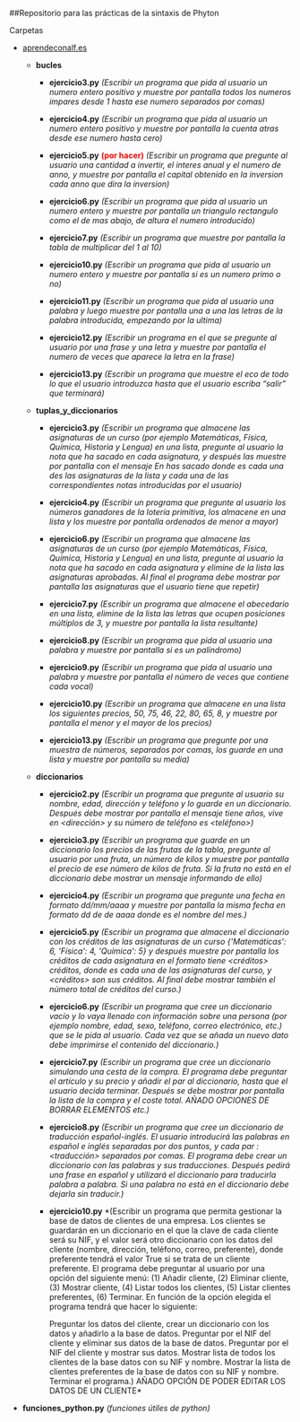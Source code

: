 ##Repositorio para las prácticas de la sintaxis de Phyton

Carpetas
 *  [aprendeconalf.es](http://aprendeconalf.es/python/ejercicios/)
    * **bucles**
        * **ejercicio3.py** *(Escribir un programa que pida al usuario un numero entero positivo y muestre por pantalla todos los numeros impares desde 1 hasta ese numero separados por comas)*
       
        * **ejercicio4.py** *(Escribir un programa que pida al usuario un numero entero positivo y muestre por pantalla la cuenta atras desde ese numero hasta cero)*
       
        * **ejercicio5.py** <span style="color:red">**(por hacer)**</span> *(Escribir un programa que pregunte al usuario una cantidad a invertir, el interes anual y el numero de anno, y muestre por pantalla el capital obtenido en la inversion cada anno que dira la inversion)*
        
        * **ejercicio6.py** *(Escribir un programa que pida al usuario un numero entero y muestre por pantalla un triangulo rectangulo como el de mas abajo, de altura el numero introducido)*
        
        * **ejercicio7.py** *(Escribir un programa que muestre por pantalla la tabla de multiplicar del 1 al 10)*
        
        * **ejercicio10.py** *(Escribir un programa que pida al usuario un numero entero y muestre por pantalla si es un numero primo o no)*
        
        * **ejercicio11.py** *(Escribir un programa que pida al usuario una palabra y luego muestre por pantalla una a una las letras de la palabra introducida, empezando por la ultima)*
        
        * **ejercicio12.py** *(Escribir un programa en el que se pregunte al usuario por una frase y una letra y muestre por pantalla el numero de veces que aparece la letra en la frase)*
        
        * **ejercicio13.py** *(Escribir un programa que muestre el eco de todo lo que el usuario introduzca hasta que el usuario escriba “salir” que terminará)*
    
    * **tuplas_y_diccionarios**
        
        * **ejercicio3.py** *(Escribir un programa que almacene las asignaturas de un curso (por ejemplo Matemáticas, Física, Química, Historia y Lengua) en una lista, pregunte al usuario la nota que ha sacado en cada asignatura, y después las muestre por pantalla con el mensaje En <asignatura> has sacado <nota> donde <asignatura> es cada una des las asignaturas de la lista y <nota> cada una de las correspondientes notas introducidas por el usuario)*
    
        * **ejercicio4.py** *(Escribir un programa que pregunte al usuario los números ganadores de la lotería primitiva, los almacene en una lista y los muestre por pantalla ordenados de menor a mayor)*
    
        * **ejercicio6.py** *(Escribir un programa que almacene las asignaturas de un curso (por ejemplo Matemáticas, Física, Química, Historia y Lengua) en una lista, pregunte al usuario la nota que ha sacado en cada asignatura y elimine de la lista las asignaturas aprobadas. Al final el programa debe mostrar por pantalla las asignaturas que el usuario tiene que repetir)*
   
        * **ejercicio7.py** *(Escribir un programa que almacene el abecedario en una lista, elimine de la lista las letras que ocupen posiciones múltiplos de 3, y muestre por pantalla la lista resultante)*
        
        * **ejercicio8.py** *(Escribir un programa que pida al usuario una palabra y muestre por pantalla si es un palíndromo)*
        
        * **ejercicio9.py** *(Escribir un programa que pida al usuario una palabra y muestre por pantalla el número de veces que contiene cada vocal)*
       
        * **ejercicio10.py** *(Escribir un programa que almacene en una lista los siguientes precios, 50, 75, 46, 22, 80, 65, 8, y muestre por pantalla el menor y el mayor de los precios)*
        
        * **ejercicio13.py** *(Escribir un programa que pregunte por una muestra de números, separados por comas, los guarde en una lista y muestre por pantalla su media)*
    
    * **diccionarios**
    
        * **ejercicio2.py** *(Escribir un programa que pregunte al usuario su nombre, edad, dirección y teléfono y lo guarde en un diccionario. Después debe mostrar por pantalla el mensaje <nombre> tiene <edad> años, vive en <dirección> y su número de teléfono es <teléfono>)*
    
        * **ejercicio3.py** *(Escribir un programa que guarde en un diccionario los precios de las frutas de la tabla, pregunte al usuario por una fruta, un número de kilos y muestre por pantalla el precio de ese número de kilos de fruta. Si la fruta no está en el diccionario debe mostrar un mensaje informando de ello)*
    
        * **ejercicio4.py** *(Escribir un programa que pregunte una fecha en formato dd/mm/aaaa y muestre por pantalla la misma fecha en formato dd de <mes> de aaaa donde <mes> es el nombre del mes.)*
    
        * **ejercicio5.py** *(Escribir un programa que almacene el diccionario con los créditos de las asignaturas de un curso {'Matemáticas': 6, 'Física': 4, 'Química': 5} y después muestre por pantalla los créditos de cada asignatura en el formato <asignatura> tiene <créditos> créditos, donde <asignatura> es cada una de las asignaturas del curso, y <créditos> son sus créditos. Al final debe mostrar también el número total de créditos del curso.)*
    
        * **ejercicio6.py** *(Escribir un programa que cree un diccionario vacío y lo vaya llenado con información sobre una persona (por ejemplo nombre, edad, sexo, teléfono, correo electrónico, etc.) que se le pida al usuario. Cada vez que se añada un nuevo dato debe imprimirse el contenido del diccionario.)*
    
        * **ejercicio7.py** *(Escribir un programa que cree un diccionario simulando una cesta de la compra. El programa debe preguntar el artículo y su precio y añadir el par al diccionario, hasta que el usuario decida terminar. Después se debe mostrar por pantalla la lista de la compra y el coste total. AÑADO OPCIONES DE BORRAR ELEMENTOS etc.)*
    
        * **ejercicio8.py** *(Escribir un programa que cree un diccionario de traducción español-inglés. El usuario introducirá las palabras en español e inglés separadas por dos puntos, y cada par <palabra>:<traducción> separados por comas. El programa debe crear un diccionario con las palabras y sus traducciones. Después pedirá una frase en español y utilizará el diccionario para traducirla palabra a palabra. Si una palabra no está en el diccionario debe dejarla sin traducir.)*
    
        * **ejercicio10.py** *(Escribir un programa que permita gestionar la base de datos de clientes de una empresa. Los clientes se guardarán en un diccionario en el que la clave de cada cliente será su NIF, y el valor será otro diccionario con los datos del cliente (nombre, dirección, teléfono, correo, preferente), donde preferente tendrá el valor True si se trata de un cliente preferente. El programa debe preguntar al usuario por una opción del siguiente menú: (1) Añadir cliente, (2) Eliminar cliente, (3) Mostrar cliente, (4) Listar todos los clientes, (5) Listar clientes preferentes, (6) Terminar. En función de la opción elegida el programa tendrá que hacer lo siguiente:

            Preguntar los datos del cliente, crear un diccionario con los datos y añadirlo a la base de datos.
            Preguntar por el NIF del cliente y eliminar sus datos de la base de datos.
            Preguntar por el NIF del cliente y mostrar sus datos.
            Mostrar lista de todos los clientes de la base datos con su NIF y nombre.
            Mostrar la lista de clientes preferentes de la base de datos con su NIF y nombre.
            Terminar el programa.) AÑADO OPCIÓN DE PODER EDITAR LOS DATOS DE UN CLIENTE*
    
* **funciones_python.py** *(funciones útiles de python)* 